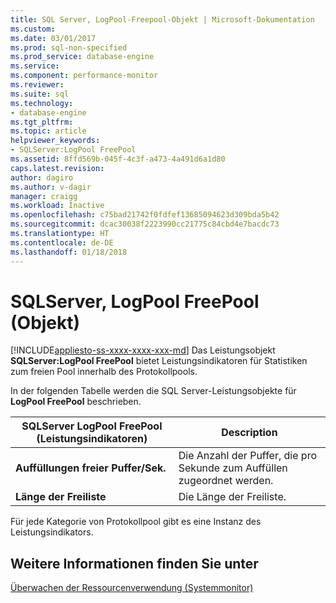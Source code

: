 ```yaml
---
title: SQL Server, LogPool-Freepool-Objekt | Microsoft-Dokumentation
ms.custom: 
ms.date: 03/01/2017
ms.prod: sql-non-specified
ms.prod_service: database-engine
ms.service: 
ms.component: performance-monitor
ms.reviewer: 
ms.suite: sql
ms.technology:
- database-engine
ms.tgt_pltfrm: 
ms.topic: article
helpviewer_keywords:
- SQLServer:LogPool FreePool
ms.assetid: 8ffd569b-045f-4c3f-a473-4a491d6a1d80
caps.latest.revision: 
author: dagiro
ms.author: v-dagir
manager: craigg
ms.workload: Inactive
ms.openlocfilehash: c75bad21742f0fdfef13685094623d309bda5b42
ms.sourcegitcommit: dcac30038f2223990cc21775c84cbd4e7bacdc73
ms.translationtype: HT
ms.contentlocale: de-DE
ms.lasthandoff: 01/18/2018
---
```

# <a name="sql-server-logpool-freepool-object"></a>SQLServer, LogPool FreePool (Objekt)
[!INCLUDE[appliesto-ss-xxxx-xxxx-xxx-md](../../includes/appliesto-ss-xxxx-xxxx-xxx-md.md)] Das Leistungsobjekt **SQLServer:LogPool FreePool** bietet Leistungsindikatoren für Statistiken zum freien Pool innerhalb des Protokollpools.

In der folgenden Tabelle werden die SQL Server-Leistungsobjekte für **LogPool FreePool** beschrieben.

|**SQLServer LogPool FreePool (Leistungsindikatoren)**|Description|  
|-------------|-----------------|  
|**Auffüllungen freier Puffer/Sek.**|Die Anzahl der Puffer, die pro Sekunde zum Auffüllen zugeordnet werden.|
|**Länge der Freiliste**|Die Länge der Freiliste.|

Für jede Kategorie von Protokollpool gibt es eine Instanz des Leistungsindikators.

## <a name="see-also"></a>Weitere Informationen finden Sie unter  
[Überwachen der Ressourcenverwendung (Systemmonitor)](../../relational-databases/performance-monitor/monitor-resource-usage-system-monitor.md)

